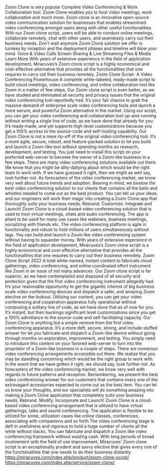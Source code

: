 Zoom Clone is very popular Complete Video Conferencing & Work Collaboration tool.
Zoom Clone enables you to host video meetings, work collaboration and much more.
Zoom clone is an innovative open-source video communication solution for businesses that enables streamlined video conferencing amongst users along with other useful functionalities. With our Zoom clone script, users will be able to conduct online meetings, collaborate remotely, chat with other users, and seamlessly carry out their business needs.
Don’t wait anymore Zoom Clone solution we offer is turnkey by inception and the deployment phases and timeline will blow your mind.
Voice & Video Calls
Screen Sharing & Live Streaming
Files & Media
Learn More
With years of extensive experience in the field of application development, Miracuves’s Zoom clone script is a highly economical and cost-effective alternative that provides all the functionalities that one requires to carry out their business remotely.
Zoom Clone Script- A Video Conferencing Powerhouse
A complete white-labeled, ready-made script to build cloud meetings, video conferencing, and online collaboration tool like Zoom in a matter of few steps.
Our Zoom clone script is even better, as we have studied and eliminated all security and privacy issues that the original video conferencing tool reportedly had.
It’s your fair chance to grab the massive demand of enterprise scale video conferencing tools and launch a more secure, and powerful Zoom alternative in the market. Using our script, you can get your video conferencing and collaboration tool up-and-running without writing a single line of code, as we have done that already for you.
It’s ready-made, and yet supports high-level customizations because you get a 100% access to the source-code and self-hosting capability.
Our Zoom Clone is not a mere rip-off of the original video conferencing tool. It’s a more agile, secure, robust, and feature-packed solution to let you build and launch a Zoom-like tool without spending months on research, development, and testing. You just need to install this script on your preferred web-server to become the owner of a Zoom-like business in a few steps.
There are many video conferencing solutions available out there. We know that you might be dilly-dallying about which would be the right team to work with. If we have guessed it right, then we might as well say, look further not. As forecasters of the video conferencing market, we know very well about future trends and adoption.
Bearing in mind, we bestow the best video conferencing solution to our clients that contains all the bells and whistles needed to come out as the best product. You can tell us your ideas, and our engineers will work their magic into creating a Zoom Clone app that thoroughly suits your business needs. Rebrand. Customize. Integrate and Launch!
Zoom Clone is a cloud-based video conferencing solution that is used to host virtual meetings, chats and audio conferencing. The app is pliant to be used for many use cases like webinars, business meetings, socializing with friends etc. The video conferencing platform is agile in functionality and robust to hold millions of users simultaneously without lags. You can build and launch a Zoom like video conferencing system without having to squander money.
With years of extensive experience in the field of application development, Miracuves’s Zoom clone script is a highly economical and cost-effective alternative that provides all the functionalities that one requires to carry out their business remotely.
Zoom Clone Script 2022
A total white-named, instant content to fabricate cloud gatherings, video conferencing, and online coordinated effort instrument like Zoom in an issue of not many advances.
Our Zoom clone script is far superior, as we have contemplated and disposed of all security and protection gives that the first video conferencing instrument allegedly had.
It’s your reasonable opportunity to get the gigantic interest of big business scale video conferencing devices and dispatch a safer, and amazing Zoom elective on the lookout. Utilizing our content, you can get your video conferencing and cooperation apparatus fully operational without composing a solitary line of code, as we have done that as of now for you.
It’s instant, but then backings significant level customizations since you get a 100% admittance to the source-code and self-facilitating capacity.
Our Zoom Clone is anything but a simple remove from the first video conferencing apparatus. It’s a more deft, secure, strong, and include stuffed answer for let you fabricate and dispatch a Zoom-like device without going through months on exploration, improvement, and testing. You simply need to introduce this content on your favored web-server to turn into the proprietor of a Zoom-like business in a couple of steps.
There are numerous video conferencing arrangements accessible out there. We realize that you may be dawdling concerning which would be the right group to work with. In the event that we have gotten it right, we should say, look further not. As forecasters of the video conferencing market, we know very well with regards to future patterns and reception.
Remembering, we present the best video conferencing answer for our customers that contains every one of the extravagant accessories expected to come out as the best item. You can let us know your thoughts, and our specialists will do something amazing into making a Zoom Clone application that completely suits your business needs. Rebrand. Modify. Incorporate and Launch!
Zoom Clone is a cloud-based video conferencing arrangement that is utilized to have virtual gatherings, talks and sound conferencing. The application is flexible to be utilized for some, utilization cases like online classes, conferences, associating with companions and so forth The video conferencing stage is deft in usefulness and vigorous to hold a huge number of clients all the while without slacks. You can fabricate and dispatch a Zoom like video conferencing framework without wasting cash.
With long periods of broad involvement with the field of use improvement, Miracuves’ Zoom clone script is an exceptionally prudent and savvy elective that gives every one of the functionalities that one needs to do their business distantly.
https://miracuves.com/index.php/product/zoom-clone-script/
https://miracuves.com/index.php/service/zoom-clone/

